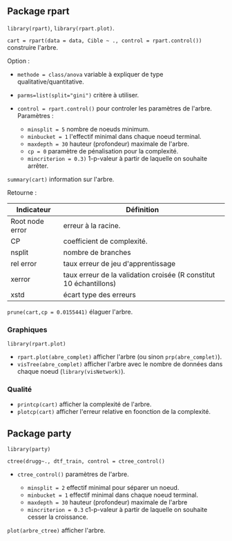 ## Package rpart

`library(rpart)`, `library(rpart.plot)`.

`cart = rpart(data = data, Cible ~ ., control = rpart.control())` construire l'arbre.

Option :

* `methode = class/anova` variable à expliquer de type qualitative/quantitative.
* `parms=list(split="gini")` critère à utiliser.
* `control = rpart.control()` pour controler les paramètres de l'arbre. Paramètres :

	* `minsplit = 5` nombre de noeuds minimum.
	* `minbucket = 1` l'effectif minimal dans chaque noeud terminal.
 	* `maxdepth = 30` hauteur (profondeur) maximale de l'arbre.
    * `cp = 0` paramètre de pénalisation pour la complexité.
    * `mincriterion = 0.3)` 1-p-valeur à partir de laquelle on souhaite arrêter.

`summary(cart)` information sur l'arbre.

Retourne :

Indicateur      | Définition
----------------|---
Root node error | erreur à la racine. 
CP              | coefficient de complexité.
nsplit          | nombre de branches
rel error       | taux erreur de jeu d'apprentissage
xerror          | taux erreur de la validation croisée (R constitut 10 échantillons)
xstd            | écart type des erreurs 

`prune(cart,cp = 0.0155441)` élaguer l'arbre.

### Graphiques

`library(rpart.plot)`

* `rpart.plot(abre_complet)` afficher l'arbre (ou sinon `prp(abre_complet)`).
* `visTree(abre_complet)` afficher l'arbre avec le nombre de données dans chaque noeud (`library(visNetwork)`).

### Qualité

* `printcp(cart)` afficher la complexité de l'arbre.
* `plotcp(cart)` afficher l'erreur relative en foonction de la complexité.

## Package party

`library(party)`

`ctree(drugg~., dtf_train, control = ctree_control()`

* `ctree_control()` paramètres de l'arbre.

	* `minsplit = 2` effectif minimal pour séparer un noeud.
	* `minbucket = 1` effectif minimal dans chaque noeud terminal.
	* `maxdepth = 30` hauteur (profondeur) maximale de l'arbre
	* `mincriterion = 0.3` c1-p-valeur à partir de laquelle on souhaite cesser la croissance.
 
 `plot(arbre_ctree)` afficher l'arbre.
